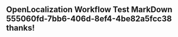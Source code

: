 <properties
ms.topic="hero-topic"
ms.test1="hero-topic"
ms.test2="test"/>

## OpenLocalization Workflow Test MarkDown 555060fd-7bb6-406d-8ef4-4be82a5fcc38 thanks!
